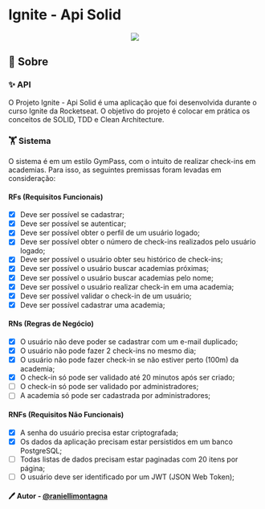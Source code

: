 # Ignite - Api Solid

<p align="center">
  <img src="https://img.shields.io/static/v1?label=Status&message=Em%20Constru%C3%A7%C3%A3o&color=red&style=for-the-badge" />
</p>

## 📖 Sobre

### ✨ API

O Projeto Ignite - Api Solid é uma aplicação que foi desenvolvida durante o curso Ignite da Rocketseat.
O objetivo do projeto é colocar em prática os conceitos de SOLID, TDD e Clean Architecture.

### 🏋️ Sistema

O sistema é em um estilo GymPass, com o intuito de realizar check-ins em academias.
Para isso, as seguintes premissas foram levadas em consideração:

#### RFs (Requisitos Funcionais)

- [x] Deve ser possível se cadastrar;
- [x] Deve ser possível se autenticar;
- [x] Deve ser possível obter o perfil de um usuário logado;
- [x] Deve ser possível obter o número de check-ins realizados pelo usuário logado;
- [x] Deve ser possível o usuário obter seu histórico de check-ins;
- [x] Deve ser possível o usuário buscar academias próximas;
- [x] Deve ser possível o usuário buscar academias pelo nome;
- [x] Deve ser possível o usuário realizar check-in em uma academia;
- [x] Deve ser possível validar o check-in de um usuário;
- [x] Deve ser possível cadastrar uma academia;

#### RNs (Regras de Negócio)

- [x] O usuário não deve poder se cadastrar com um e-mail duplicado;
- [x] O usuário não pode fazer 2 check-ins no mesmo dia;
- [x] O usuário não pode fazer check-in se não estiver perto (100m) da academia;
- [x] O check-in só pode ser validado até 20 minutos após ser criado;
- [ ] O check-in só pode ser validado por administradores;
- [ ] A academia só pode ser cadastrada por administradores;

#### RNFs (Requisitos Não Funcionais)

- [x] A senha do usuário precisa estar criptografada;
- [x] Os dados da aplicação precisam estar persistidos em um banco PostgreSQL;
- [ ] Todas listas de dados precisam estar paginadas com 20 itens por página;
- [ ] O usuário deve ser identificado por um JWT (JSON Web Token);

#### 🖊️ Autor - [@raniellimontagna](https://www.github.com/raniellimontagna)
